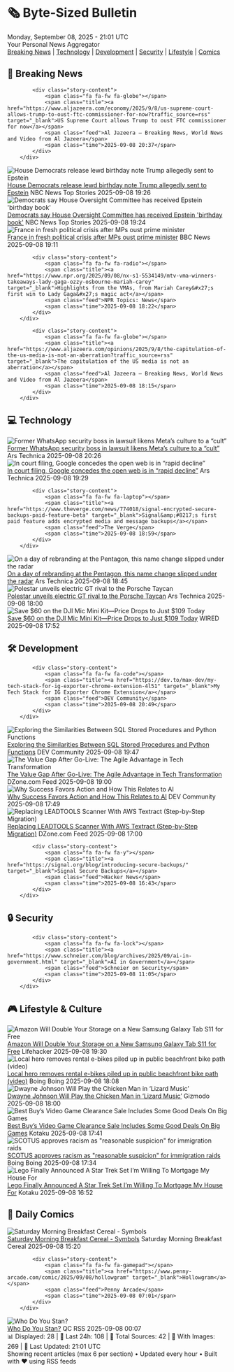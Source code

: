 <!-- Processing 54 RSS feeds at 2025-09-08 21:01:31 UTC -->
<!-- Processing: XKCD -->
<!-- Processing: Saturday Morning Breakfast Cereal -->
<!-- Processing: Penny Arcade -->
<!-- Processing: Garfield -->
<!-- Processing: Dilbert -->
<!-- Processing: Questionable Content -->
<!-- Processing: Dinosaur Comics -->
<!-- Processing: CNN Top Stories -->
<!-- Processing: Al Jazeera Breaking News -->
<!-- Processing: CBC News -->
<!-- Error processing https://rss.cbc.ca/lineup/topstories.xml: The read operation timed out -->
<!-- Processing: Reuters World News -->
<!-- Processing: Associated Press Breaking -->
<!-- Processing: NBC News Breaking -->
<!-- Processing: Ars Technica -->
<!-- Processing: O'Reilly Radar -->
<!-- Processing: WIRED -->
<!-- Processing: Lobsters Python -->
<!-- Processing: Dev.to -->
<!-- Processing: Phoronix Linux News -->
<!-- Processing: GitHub Blog -->
<!-- Processing: DZone -->
<!-- Processing: Coding Horror -->
<!-- Processing: Lifehacker -->
<!-- Processing: Krebs on Security -->
<!-- Generated 6 new posts out of 24 feeds processed -->
<div class="newspaper-header">
    <h1 class="newspaper-title">🗞️ Byte-Sized Bulletin</h1>
    <div class="newspaper-date">Monday, September 08, 2025 - 21:01 UTC</div>
    <div class="newspaper-subtitle">Your Personal News Aggregator</div>
</div>

<div class="newspaper-nav">
    <a href="#breaking">Breaking News</a> |
    <a href="#tech">Technology</a> |
    <a href="#dev">Development</a> |
    <a href="#security">Security</a> |
    <a href="#lifestyle">Lifestyle</a> |
    <a href="#webcomics">Comics</a>
</div>

<div class="news-section breaking-news" id="breaking">
<h2 class="section-header">🚨 Breaking News</h2>
<div class="stories-container">
<div class="story">
            
            <div class="story-content">
                <span class="fa fa-fw fa-globe"></span>
                <span class="title"><a href="https://www.aljazeera.com/economy/2025/9/8/us-supreme-court-allows-trump-to-oust-ftc-commissioner-for-now?traffic_source=rss" target="_blank">US Supreme Court allows Trump to oust FTC commissioner for now</a></span>
                <span class="feed">Al Jazeera – Breaking News, World News and Video from Al Jazeera</span>
                <span class="time">2025-09-08 20:37</span>
            </div>
        </div>
<div class="story">
            <img src="https://media-cldnry.s-nbcnews.com/image/upload/t_fit_1500w/rockcms/2025-09/250908-trump-epstein-birthday-letter-ew-340p-cf8b7c.jpg" alt="House Democrats release lewd birthday note Trump allegedly sent to Epstein" class="story-image" loading="lazy" onerror="this.style.display='none'">
            <div class="story-content">
                <span class="fa fa-fw fa-broadcast-tower"></span>
                <span class="title"><a href="https://www.nbcnews.com/politics/donald-trump/trump-jeffrey-epstein-birthday-book-rcna229803" target="_blank">House Democrats release lewd birthday note Trump allegedly sent to Epstein</a></span>
                <span class="feed">NBC News Top Stories</span>
                <span class="time">2025-09-08 19:26</span>
            </div>
        </div>
<div class="story">
            <img src="https://media-cldnry.s-nbcnews.com/image/upload/t_fit_1500w/mpx/2704722219/2025_09/1757359470141_now_daily_b_zanona_winter_epstein_250908_1920x1080-dwhrxe.jpg" alt="Democrats say House Oversight Committee has received Epstein &#x27;birthday book&#x27;" class="story-image" loading="lazy" onerror="this.style.display='none'">
            <div class="story-content">
                <span class="fa fa-fw fa-broadcast-tower"></span>
                <span class="title"><a href="https://www.nbcnews.com/now/video/democrats-say-house-oversight-committee-has-received-epstein-birthday-book-247108165927" target="_blank">Democrats say House Oversight Committee has received Epstein &#x27;birthday book&#x27;</a></span>
                <span class="feed">NBC News Top Stories</span>
                <span class="time">2025-09-08 19:24</span>
            </div>
        </div>
<div class="story">
            <img src="https://ichef.bbci.co.uk/ace/standard/240/cpsprodpb/a169/live/17d8cda0-8ce1-11f0-a91d-134692780fdd.jpg" alt="France in fresh political crisis after MPs oust prime minister" class="story-image" loading="lazy" onerror="this.style.display='none'">
            <div class="story-content">
                <span class="fa fa-fw fa-earth-americas"></span>
                <span class="title"><a href="https://www.bbc.com/news/articles/c2dnxxekyezo?at_medium=RSS&at_campaign=rss" target="_blank">France in fresh political crisis after MPs oust prime minister</a></span>
                <span class="feed">BBC News</span>
                <span class="time">2025-09-08 19:11</span>
            </div>
        </div>
<div class="story">
            
            <div class="story-content">
                <span class="fa fa-fw fa-radio"></span>
                <span class="title"><a href="https://www.npr.org/2025/09/08/nx-s1-5534149/mtv-vma-winners-takeaways-lady-gaga-ozzy-osbourne-mariah-carey" target="_blank">Highlights from the VMAs, from Mariah Carey&#x27;s first win to Lady Gaga&#x27;s magic act</a></span>
                <span class="feed">NPR Topics: News</span>
                <span class="time">2025-09-08 18:22</span>
            </div>
        </div>
<div class="story">
            
            <div class="story-content">
                <span class="fa fa-fw fa-globe"></span>
                <span class="title"><a href="https://www.aljazeera.com/opinions/2025/9/8/the-capitulation-of-the-us-media-is-not-an-aberration?traffic_source=rss" target="_blank">The capitulation of the US media is not an aberration</a></span>
                <span class="feed">Al Jazeera – Breaking News, World News and Video from Al Jazeera</span>
                <span class="time">2025-09-08 18:15</span>
            </div>
        </div>
</div>
</div>
<div class="news-section tech-news" id="tech">
<h2 class="section-header">💻 Technology</h2>
<div class="stories-container">
<div class="story">
            <img src="https://cdn.arstechnica.net/wp-content/uploads/2023/09/getty-whatsapp-500x500.jpg" alt="Former WhatsApp security boss in lawsuit likens Meta’s culture to a “cult”" class="story-image" loading="lazy" onerror="this.style.display='none'">
            <div class="story-content">
                <span class="fa fa-fw fa-cog"></span>
                <span class="title"><a href="https://arstechnica.com/security/2025/09/former-whatsapp-security-boss-sues-meta-for-systemic-cybersecurity-failures/" target="_blank">Former WhatsApp security boss in lawsuit likens Meta’s culture to a “cult”</a></span>
                <span class="feed">Ars Technica</span>
                <span class="time">2025-09-08 20:26</span>
            </div>
        </div>
<div class="story">
            <img src="https://cdn.arstechnica.net/wp-content/uploads/2025/05/google-logo-big-g-grooves-500x500.jpg" alt="In court filing, Google concedes the open web is in “rapid decline”" class="story-image" loading="lazy" onerror="this.style.display='none'">
            <div class="story-content">
                <span class="fa fa-fw fa-cog"></span>
                <span class="title"><a href="https://arstechnica.com/google/2025/09/in-court-filing-google-concedes-the-open-web-is-in-rapid-decline/" target="_blank">In court filing, Google concedes the open web is in “rapid decline”</a></span>
                <span class="feed">Ars Technica</span>
                <span class="time">2025-09-08 19:29</span>
            </div>
        </div>
<div class="story">
            
            <div class="story-content">
                <span class="fa fa-fw fa-laptop"></span>
                <span class="title"><a href="https://www.theverge.com/news/774018/signal-encrypted-secure-backups-paid-feature-beta" target="_blank">Signal&amp;#8217;s first paid feature adds encrypted media and message backups</a></span>
                <span class="feed">The Verge</span>
                <span class="time">2025-09-08 18:59</span>
            </div>
        </div>
<div class="story">
            <img src="https://cdn.arstechnica.net/wp-content/uploads/2025/09/8908837-500x500.jpg" alt="On a day of rebranding at the Pentagon, this name change slipped under the radar" class="story-image" loading="lazy" onerror="this.style.display='none'">
            <div class="story-content">
                <span class="fa fa-fw fa-cog"></span>
                <span class="title"><a href="https://arstechnica.com/space/2025/09/the-pentagons-department-of-war-rebrand-extends-to-space/" target="_blank">On a day of rebranding at the Pentagon, this name change slipped under the radar</a></span>
                <span class="feed">Ars Technica</span>
                <span class="time">2025-09-08 18:45</span>
            </div>
        </div>
<div class="story">
            <img src="https://cdn.arstechnica.net/wp-content/uploads/2025/09/Polestar-3-reveal-1-500x500.jpg" alt="Polestar unveils electric GT rival to the Porsche Taycan" class="story-image" loading="lazy" onerror="this.style.display='none'">
            <div class="story-content">
                <span class="fa fa-fw fa-cog"></span>
                <span class="title"><a href="https://arstechnica.com/cars/2025/09/polestar-unveils-electric-gt-rival-to-the-porsche-taycan/" target="_blank">Polestar unveils electric GT rival to the Porsche Taycan</a></span>
                <span class="feed">Ars Technica</span>
                <span class="time">2025-09-08 18:00</span>
            </div>
        </div>
<div class="story">
            <img src="https://media.wired.com/photos/68bf10434f93daca21c6ab1b/master/pass/Mic%20Mini.png" alt="Save $60 on the DJI Mic Mini Kit—Price Drops to Just $109 Today" class="story-image" loading="lazy" onerror="this.style.display='none'">
            <div class="story-content">
                <span class="fa fa-fw fa-bolt"></span>
                <span class="title"><a href="https://www.wired.com/story/save-dollar60-on-a-dji-mic-mini-bundle/" target="_blank">Save $60 on the DJI Mic Mini Kit—Price Drops to Just $109 Today</a></span>
                <span class="feed">WIRED</span>
                <span class="time">2025-09-08 17:52</span>
            </div>
        </div>
</div>
</div>
<div class="news-section dev-news" id="dev">
<h2 class="section-header">🛠️ Development</h2>
<div class="stories-container">
<div class="story">
            
            <div class="story-content">
                <span class="fa fa-fw fa-code"></span>
                <span class="title"><a href="https://dev.to/max-dev/my-tech-stack-for-ig-exporter-chrome-extension-4l51" target="_blank">My Tech Stack for IG Exporter Chrome Extension</a></span>
                <span class="feed">DEV Community</span>
                <span class="time">2025-09-08 20:49</span>
            </div>
        </div>
<div class="story">
            <img src="https://media2.dev.to/dynamic/image/width=800%2Cheight=%2Cfit=scale-down%2Cgravity=auto%2Cformat=auto/https%3A%2F%2Fdev-to-uploads.s3.amazonaws.com%2Fuploads%2Farticles%2Fgnfqvpi1poblgq9f1of6.png" alt="Exploring the Similarities Between SQL Stored Procedures and Python Functions" class="story-image" loading="lazy" onerror="this.style.display='none'">
            <div class="story-content">
                <span class="fa fa-fw fa-code"></span>
                <span class="title"><a href="https://dev.to/njeri_kimaru/exploring-the-similarities-between-sql-stored-procedures-and-python-functions-34dg" target="_blank">Exploring the Similarities Between SQL Stored Procedures and Python Functions</a></span>
                <span class="feed">DEV Community</span>
                <span class="time">2025-09-08 19:47</span>
            </div>
        </div>
<div class="story">
            <img src="https://dz2cdn1.dzone.com/thumbnail?fid=18605585&w=600" alt="The Value Gap After Go-Live: The Agile Advantage in Tech Transformation" class="story-image" loading="lazy" onerror="this.style.display='none'">
            <div class="story-content">
                <span class="fa fa-fw fa-newspaper"></span>
                <span class="title"><a href="https://dzone.com/articles/agile-change-management-enterprise-success" target="_blank">The Value Gap After Go-Live: The Agile Advantage in Tech Transformation</a></span>
                <span class="feed">DZone.com Feed</span>
                <span class="time">2025-09-08 19:00</span>
            </div>
        </div>
<div class="story">
            <img src="https://media2.dev.to/dynamic/image/width=800%2Cheight=%2Cfit=scale-down%2Cgravity=auto%2Cformat=auto/https%3A%2F%2Fdev-to-uploads.s3.amazonaws.com%2Fuploads%2Farticles%2Fu56ks75ba29evr5unl7f.png" alt="Why Success Favors Action and How This Relates to AI" class="story-image" loading="lazy" onerror="this.style.display='none'">
            <div class="story-content">
                <span class="fa fa-fw fa-code"></span>
                <span class="title"><a href="https://dev.to/peter_truchly_4fce0874fd5/why-success-favors-action-and-how-this-relates-to-ai-4e54" target="_blank">Why Success Favors Action and How This Relates to AI</a></span>
                <span class="feed">DEV Community</span>
                <span class="time">2025-09-08 17:49</span>
            </div>
        </div>
<div class="story">
            <img src="https://dz2cdn1.dzone.com/thumbnail?fid=18607435&w=600" alt="Replacing LEADTOOLS Scanner With AWS Textract (Step-by-Step Migration)" class="story-image" loading="lazy" onerror="this.style.display='none'">
            <div class="story-content">
                <span class="fa fa-fw fa-newspaper"></span>
                <span class="title"><a href="https://dzone.com/articles/replacing-leadtools-scanner-with-aws-textract" target="_blank">Replacing LEADTOOLS Scanner With AWS Textract (Step-by-Step Migration)</a></span>
                <span class="feed">DZone.com Feed</span>
                <span class="time">2025-09-08 17:00</span>
            </div>
        </div>
<div class="story">
            
            <div class="story-content">
                <span class="fa fa-fw fa-y"></span>
                <span class="title"><a href="https://signal.org/blog/introducing-secure-backups/" target="_blank">Signal Secure Backups</a></span>
                <span class="feed">Hacker News</span>
                <span class="time">2025-09-08 16:43</span>
            </div>
        </div>
</div>
</div>
<div class="news-section security-news" id="security">
<h2 class="section-header">🔒 Security</h2>
<div class="stories-container">
<div class="story">
            
            <div class="story-content">
                <span class="fa fa-fw fa-lock"></span>
                <span class="title"><a href="https://www.schneier.com/blog/archives/2025/09/ai-in-government.html" target="_blank">AI in Government</a></span>
                <span class="feed">Schneier on Security</span>
                <span class="time">2025-09-08 11:05</span>
            </div>
        </div>
</div>
</div>
<div class="news-section lifestyle-news" id="lifestyle">
<h2 class="section-header">🎮 Lifestyle & Culture</h2>
<div class="stories-container">
<div class="story">
            <img src="https://lifehacker.com/imagery/articles/01K4NC8T0BTRC7W4TBPQG6K7NN/hero-image.png" alt="Amazon Will Double Your Storage on a New Samsung Galaxy Tab S11 for Free" class="story-image" loading="lazy" onerror="this.style.display='none'">
            <div class="story-content">
                <span class="fa fa-fw fa-life-ring"></span>
                <span class="title"><a href="https://lifehacker.com/tech/double-storage-samsung-galaxy-tab-s11-deal?utm_medium=RSS" target="_blank">Amazon Will Double Your Storage on a New Samsung Galaxy Tab S11 for Free</a></span>
                <span class="feed">Lifehacker</span>
                <span class="time">2025-09-08 19:30</span>
            </div>
        </div>
<div class="story">
            <img src="https://i0.wp.com/boingboing.net/wp-content/uploads/2025/09/image-4.png?fit=480%2C360&amp;quality=55&amp;ssl=1" alt="Local hero removes rental e-bikes piled up in public beachfront bike path (video)" class="story-image" loading="lazy" onerror="this.style.display='none'">
            <div class="story-content">
                <span class="fa fa-fw fa-arrow-right"></span>
                <span class="title"><a href="https://boingboing.net/2025/09/08/local-hero-removes-rental-e-bikes-piled-up-in-public-beachfront-bike-path-video.html" target="_blank">Local hero removes rental e-bikes piled up in public beachfront bike path (video)</a></span>
                <span class="feed">Boing Boing</span>
                <span class="time">2025-09-08 18:08</span>
            </div>
        </div>
<div class="story">
            <img src="https://gizmodo.com/app/uploads/2025/09/Dwayne-Johnson-Smashing-Machine.jpg" alt="Dwayne Johnson Will Play the Chicken Man in ‘Lizard Music’" class="story-image" loading="lazy" onerror="this.style.display='none'">
            <div class="story-content">
                <span class="fa fa-fw fa-computer"></span>
                <span class="title"><a href="https://gizmodo.com/dwayne-johnson-to-next-play-the-chicken-man-in-lizard-music-2000655464" target="_blank">Dwayne Johnson Will Play the Chicken Man in ‘Lizard Music’</a></span>
                <span class="feed">Gizmodo</span>
                <span class="time">2025-09-08 18:00</span>
            </div>
        </div>
<div class="story">
            <img src="https://kotaku.com/app/uploads/2025/09/New-Project-2.jpg" alt="Best Buy’s Video Game Clearance Sale Includes Some Good Deals On Big Games" class="story-image" loading="lazy" onerror="this.style.display='none'">
            <div class="story-content">
                <span class="fa fa-fw fa-gamepad"></span>
                <span class="title"><a href="https://kotaku.com/best-buys-video-game-clearance-sale-includes-some-good-deals-on-big-games-2000624096" target="_blank">Best Buy’s Video Game Clearance Sale Includes Some Good Deals On Big Games</a></span>
                <span class="feed">Kotaku</span>
                <span class="time">2025-09-08 17:41</span>
            </div>
        </div>
<div class="story">
            <img src="https://i0.wp.com/boingboing.net/wp-content/uploads/2024/03/s-court-e1742315066663.jpg?fit=768%2C512&amp;quality=60&amp;ssl=1" alt="SCOTUS approves racism as &quot;reasonable suspicion&quot; for immigration raids" class="story-image" loading="lazy" onerror="this.style.display='none'">
            <div class="story-content">
                <span class="fa fa-fw fa-arrow-right"></span>
                <span class="title"><a href="https://boingboing.net/2025/09/08/scotus-approves-racism-as-reasonable-suspicion-for-immigration-raids.html" target="_blank">SCOTUS approves racism as &quot;reasonable suspicion&quot; for immigration raids</a></span>
                <span class="feed">Boing Boing</span>
                <span class="time">2025-09-08 17:34</span>
            </div>
        </div>
<div class="story">
            <img src="https://kotaku.com/app/uploads/2025/09/jean-luc.jpg" alt="Lego Finally Announced A Star Trek Set I’m Willing To Mortgage My House For" class="story-image" loading="lazy" onerror="this.style.display='none'">
            <div class="story-content">
                <span class="fa fa-fw fa-gamepad"></span>
                <span class="title"><a href="https://kotaku.com/lego-star-trek-tng-enterprise-price-release-date-2000624069" target="_blank">Lego Finally Announced A Star Trek Set I’m Willing To Mortgage My House For</a></span>
                <span class="feed">Kotaku</span>
                <span class="time">2025-09-08 16:52</span>
            </div>
        </div>
</div>
</div>
<div class="news-section webcomics-section" id="webcomics">
<h2 class="section-header">🎨 Daily Comics</h2>
<div class="stories-container">
<div class="story">
            <img src="https://www.smbc-comics.com/comics/1757283022-20250908.png" alt="Saturday Morning Breakfast Cereal - Symbols" class="story-image" loading="lazy" onerror="this.style.display='none'">
            <div class="story-content">
                <span class="fa fa-fw fa-smile"></span>
                <span class="title"><a href="https://www.smbc-comics.com/comic/symbols-2" target="_blank">Saturday Morning Breakfast Cereal - Symbols</a></span>
                <span class="feed">Saturday Morning Breakfast Cereal</span>
                <span class="time">2025-09-08 15:20</span>
            </div>
        </div>
<div class="story">
            
            <div class="story-content">
                <span class="fa fa-fw fa-gamepad"></span>
                <span class="title"><a href="https://www.penny-arcade.com/comic/2025/09/08/hollowgram" target="_blank">Hollowgram</a></span>
                <span class="feed">Penny Arcade</span>
                <span class="time">2025-09-08 07:01</span>
            </div>
        </div>
<div class="story">
            <img src="http://www.questionablecontent.net/comics/5652.png" alt="Who Do You Stan?" class="story-image" loading="lazy" onerror="this.style.display='none'">
            <div class="story-content">
                <span class="fa fa-fw fa-music"></span>
                <span class="title"><a href="http://questionablecontent.net/view.php?comic=5652" target="_blank">Who Do You Stan?</a></span>
                <span class="feed">QC RSS</span>
                <span class="time">2025-09-08 00:07</span>
            </div>
        </div>
</div>
</div>

<div class="newspaper-footer">
    <div class="stats">
        📊 Displayed: 28 | 📅 Last 24h: 108 | 📡 Total Sources: 42 | 📸 With Images: 269 |
        🔄 Last Updated: 21:01 UTC
    </div>
    <div class="footer-note">
        Showing recent articles (max 6 per section) • Updated every hour • Built with ❤️ using RSS feeds
    </div>
</div>
